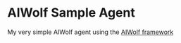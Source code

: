 # AIWolf Sample Agent
My very simple AIWolf agent using the [AIWolf framework](http://aiwolf.org/en/)


